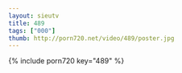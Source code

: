 ```yaml
--- 
layout: sieutv
title: 489
tags: ["000"]
thumb: http://porn720.net/video/489/poster.jpg
---
```

{% include porn720 key="489" %} 
